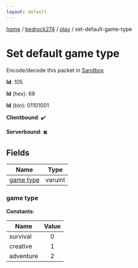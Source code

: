 ```yaml
---
layout: default
---
```


[home](/)  /  [bedrock274](/protocol/bedrock274)  /  [play](/protocol/bedrock274/play)  /  set-default-game-type

# Set default game type

Encode/decode this packet in [Sandbox](../../../sandbox/bedrock274#Play.SetDefaultGameType)

**Id**: 105

**Id** (hex): 69

**Id** (bin): 01101001

**Clientbound**: ✔️

**Serverbound**: ✖️

## Fields

Name | Type
---|---
[game type](#game-type) | varuint

### game type

**Constants**:

Name | Value
---|:---:
survival | 0
creative | 1
adventure | 2
